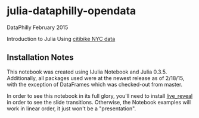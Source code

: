 # julia-dataphilly-opendata
DataPhilly February 2015

Introduction to Julia Using [citibike NYC data](http://www.citibikenyc.com/system-data)

## Installation Notes
This notebook was created using IJulia Notebook and Julia 0.3.5. Additionally, all packages used were at the newest release as of 2/18/15,
with the exception of DataFrames which was checked-out from master.

In order to see this notebook in its full glory, you'll need to install [live_reveal](https://github.com/damianavila/live_reveal) in order to see the slide transitions. Otherwise, the Notebook examples will work in linear order, it just won't be a "presentation".
